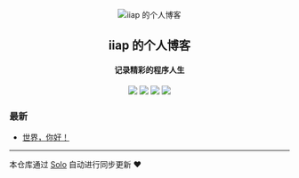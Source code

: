 <p align="center"><img alt="iiap 的个人博客" src="https://static.b3log.org/images/brand/solo-32.png"></p><h2 align="center">
iiap 的个人博客
</h2>

<h4 align="center">记录精彩的程序人生</h4>
<p align="center"><a title="iiap 的个人博客" target="_blank" href="https://github.com/iiap/solo-blog"><img src="https://img.shields.io/github/last-commit/iiap/solo-blog.svg?style=flat-square&color=FF9900"></a>
<a title="GitHub repo size in bytes" target="_blank" href="https://github.com/iiap/solo-blog"><img src="https://img.shields.io/github/repo-size/iiap/solo-blog.svg?style=flat-square"></a>
<a title="Solo Version" target="_blank" href="https://github.com/b3log/solo/releases"><img src="https://img.shields.io/badge/solo-3.6.4-f1e05a.svg?style=flat-square&color=blueviolet"></a>
<a title="Hits" target="_blank" href="https://github.com/b3log/hits"><img src="https://hits.b3log.org/iiap/solo-blog.svg"></a></p>

### 最新

* [世界，你好！](http://lizilake.com/hello-solo)



---

本仓库通过 [Solo](https://github.com/b3log/solo) 自动进行同步更新 ❤️ 